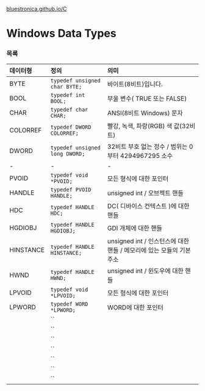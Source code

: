 [bluestronica.github.io/C](https://bluestronica.github.io/WindowsAPI)


# Windows Data Types


### 목록

| 데이터형 | 정의 | 의미 |
|:---|:---|:---|
|BYTE|`typedef unsigned char BYTE;`|바이트(8비트)입니다.|
|BOOL|`typedef int BOOL;`|부울 변수( TRUE 또는 FALSE)|
|CHAR|`typedef char CHAR;`|ANSI(8비트 Windows) 문자|
|COLORREF|`typedef DWORD COLORREF;`|빨강, 녹색, 파랑(RGB) 색 값(32비트)|
|DWORD|`typedef unsigned long DWORD;`|32비트 부호 없는 정수 / 범위는 0부터 4294967295 소수|
|-|-|-|
|PVOID|`typedef void *PVOID;`|모든 형식에 대한 포인터|
|HANDLE|`typedef PVOID HANDLE;`|unsigned int / 오브젝트 핸들|
|HDC|`typedef HANDLE HDC;`|DC( 디바이스 컨텍스트 )에 대한 핸들|
|HGDIOBJ|`typedef HANDLE HGDIOBJ;`|GDI 개체에 대한 핸들|
|HINSTANCE|`typedef HANDLE HINSTANCE;`|unsigned int / 인스턴스에 대한 핸들 / 메모리에 있는 모듈의 기본 주소|
|HWND|`typedef HANDLE HWND;`|unsigned int / 윈도우에 대한 핸들|
|LPVOID|`typedef void *LPVOID;`|모든 형식에 대한 포인터|
|LPWORD|`typedef WORD *LPWORD;`|WORD에 대한 포인터|
||``||
||``||
||``||
||``||
||``||
||``||
||``||


